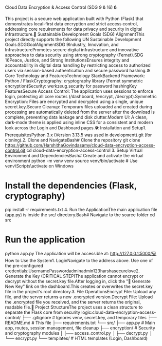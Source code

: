 Cloud Data Encryption & Access Control (SDG 9 & 16) 🔒

This project is a secure web application built with Python (Flask) that demonstrates local-first data encryption and strict access control, addressing core requirements for data privacy and security in digital infrastructure.🎯 Sustainable Development Goals (SDG) AlignmentThis project directly supports the following UN Sustainable Development Goals:SDGGoalAlignmentSDG 9Industry, Innovation, and InfrastructurePromotes secure digital infrastructure and innovative approaches to data security using strong cryptography (Fernet).SDG 16Peace, Justice, and Strong InstitutionsEnsures integrity and accountability in digital data handling by restricting access to authorized users via session-based authentication and secure password hashing.⚙️ Core Technology and FeaturesTechnology StackBackend Framework: Python / FlaskCryptography: cryptography library (Fernet symmetric encryption)Security: werkzeug.security for password hashingKey FeaturesSecure Access Control: The application uses sessions to enforce login, protecting all core routes (/dashboard, /encrypt, /decrypt).Symmetric Encryption: Files are encrypted and decrypted using a single, unique secret.key.Secure Cleanup: Temporary files uploaded and created during processing are automatically deleted from the server after the download is complete, preventing data leakage and disk clutter.Modern UI: A clean, dark-mode theme is applied using inline CSS for a consistent and modern look across the Login and Dashboard pages.🛠️ Installation and Setup1. PrerequisitesPython 3.x (Version 3.13.5 was used in development).git (for cloning).2. Clone and NavigateBash# Clone the repository
git clone https://github.com/HarshithaGovindasamy/cloud-data-encryption-access-control.git
cd cloud-data-encryption-access-control
3. Setup Virtual Environment and DependenciesBash# Create and activate the virtual environment
python -m venv venv
source venv/bin/activate # Use venv\Scripts\activate on Windows

# Install the dependencies (Flask, cryptography)
pip install -r requirements.txt
4. Run the ApplicationThe main application file (app.py) is inside the src/ directory.Bash# Navigate to the source folder
cd src

# Run the application
python app.py
The application will be accessible at: http://127.0.0.1:5000/💻 How to Use the System1. LoginNavigate to the address above. Use one of the pre-configured credentials:UsernamePasswordadminadmin123harshasecurelove2. Generate the Key (CRITICAL STEP)The application cannot encrypt or decrypt without the secret.key file.After logging in, click the "🔑 Generate New Key" link on the dashboard.This creates or overwrites the secret.key file in the project's root directory.3. File OperationsEncrypt File: Upload any file, and the server returns a new .encrypted version.Decrypt File: Upload the .encrypted file you received, and the server returns the original, readable file.📂 Project StructureThe project uses a clean structure to separate the Flask core from security logic:cloud-data-encryption-access-control/
├── .gitignore                   # Ignores venv, secret.key, and temporary files
├── README.md                    # This file
├── requirements.txt
└── src/
    ├── app.py                   # Main app, routes, session management, file cleanup
    ├── encryption/              # Security and cryptography modules
    │   ├── access_control.py
    │   ├── decrypt.py
    │   └── encrypt.py
    └── templates/               # HTML templates (Login, Dashboard)
